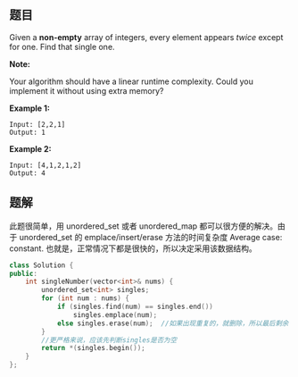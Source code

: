 ## 题目

Given a **non-empty** array of integers, every element appears *twice* except for one. Find that single one.

**Note:**

Your algorithm should have a linear runtime complexity. Could you implement it without using extra memory?

**Example 1:**

```
Input: [2,2,1]
Output: 1
```

**Example 2:**

```
Input: [4,1,2,1,2]
Output: 4
```



## 题解

此题很简单，用 unordered_set 或者 unordered_map 都可以很方便的解决。由于 unordered_set 的 emplace/insert/erase 方法的时间复杂度 Average case: constant. 也就是，正常情况下都是很快的，所以决定采用该数据结构。

```c++
class Solution {
public:
    int singleNumber(vector<int>& nums) {
        unordered_set<int> singles;
        for (int num : nums) {
            if (singles.find(num) == singles.end())
                singles.emplace(num);
            else singles.erase(num);  //如果出现重复的，就删除，所以最后剩余 the single one
        }
        //更严格来说，应该先判断singles是否为空
        return *(singles.begin());
    }
};
```



